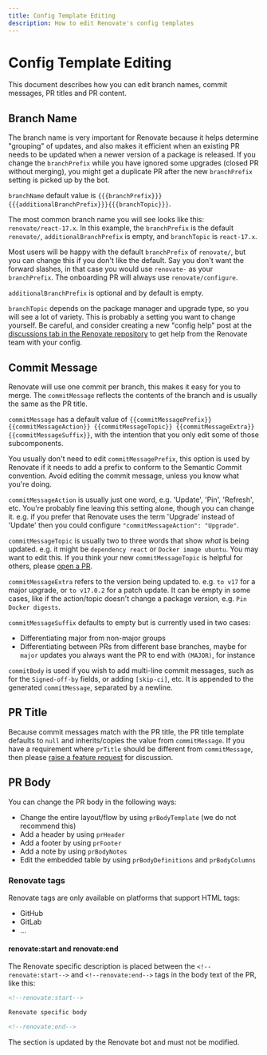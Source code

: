```yaml
---
title: Config Template Editing
description: How to edit Renovate's config templates
---
```


# Config Template Editing

This document describes how you can edit branch names, commit messages, PR titles and PR content.

## Branch Name

The branch name is very important for Renovate because it helps determine "grouping" of updates, and also makes it efficient when an existing PR needs to be updated when a newer version of a package is released.
If you change the `branchPrefix` while you have ignored some upgrades (closed PR without merging), you might get a duplicate PR after the new `branchPrefix` setting is picked up by the bot.

`branchName` default value is `{{{branchPrefix}}}{{{additionalBranchPrefix}}}{{{branchTopic}}}`.

The most common branch name you will see looks like this: `renovate/react-17.x`.
In this example, the `branchPrefix` is the default `renovate/`, `additionalBranchPrefix` is empty, and `branchTopic` is `react-17.x`.

Most users will be happy with the default `branchPrefix` of `renovate/`, but you can change this if you don't like the default.
Say you don't want the forward slashes, in that case you would use `renovate-` as your `branchPrefix`.
The onboarding PR will always use `renovate/configure`.

`additionalBranchPrefix` is optional and by default is empty.

`branchTopic` depends on the package manager and upgrade type, so you will see a lot of variety.
This is probably a setting you want to change yourself.
Be careful, and consider creating a new "config help" post at the [discussions tab in the Renovate repository](https://github.com/renovatebot/renovate/discussions) to get help from the Renovate team with your config.

## Commit Message

Renovate will use one commit per branch, this makes it easy for you to merge.
The `commitMessage` reflects the contents of the branch and is usually the same as the PR title.

`commitMessage` has a default value of `{{commitMessagePrefix}} {{commitMessageAction}} {{commitMessageTopic}} {{commitMessageExtra}} {{commitMessageSuffix}}`, with the intention that you only edit some of those subcomponents.

You usually don't need to edit `commitMessagePrefix`, this option is used by Renovate if it needs to add a prefix to conform to the Semantic Commit convention.
Avoid editing the commit message, unless you know what you're doing.

`commitMessageAction` is usually just one word, e.g. 'Update', 'Pin', 'Refresh', etc.
You're probably fine leaving this setting alone, though you can change it.
e.g. if you prefer that Renovate uses the term 'Upgrade' instead of 'Update' then you could configure `"commitMessageAction": "Upgrade"`.

`commitMessageTopic` is usually two to three words that show _what_ is being updated.
e.g. it might be `dependency react` or `Docker image ubuntu`.
You may want to edit this.
If you think your new `commitMessageTopic` is helpful for others, please [open a PR](https://github.com/renovatebot/renovate/pulls).

`commitMessageExtra` refers to the version being updated to.
e.g. `to v17` for a major upgrade, or `to v17.0.2` for a patch update.
It can be empty in some cases, like if the action/topic doesn't change a package version, e.g. `Pin Docker digests`.

`commitMessageSuffix` defaults to empty but is currently used in two cases:

- Differentiating major from non-major groups
- Differentiating between PRs from different base branches, maybe for `major` updates you always want the PR to end with `(MAJOR)`, for instance

`commitBody` is used if you wish to add multi-line commit messages, such as for the `Signed-off-by` fields, or adding `[skip-ci]`, etc.
It is appended to the generated `commitMessage`, separated by a newline.

## PR Title

Because commit messages match with the PR title, the PR title template defaults to `null` and inherits/copies the value from `commitMessage`.
If you have a requirement where `prTitle` should be different from `commitMessage`, then please [raise a feature request](https://github.com/renovatebot/renovate/issues) for discussion.

## PR Body

You can change the PR body in the following ways:

- Change the entire layout/flow by using `prBodyTemplate` (we do not recommend this)
- Add a header by using `prHeader`
- Add a footer by using `prFooter`
- Add a note by using `prBodyNotes`
- Edit the embedded table by using `prBodyDefinitions` and `prBodyColumns`

### Renovate tags

Renovate tags are only available on platforms that support HTML tags:

- GitHub
- GitLab
- ...

#### renovate:start and renovate:end

The Renovate specific description is placed between the `<!--renovate:start-->` and `<!--renovate:end-->` tags in the body text of the PR, like this:

```md
<!--renovate:start-->

Renovate specific body

<!--renovate:end-->
```

The section is updated by the Renovate bot and must not be modified.
